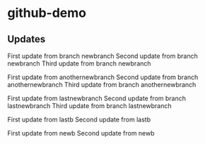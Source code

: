 # github-demo

## Updates
First update from branch newbranch
Second update from branch newbranch
Third update from branch newbranch

First update from anothernewbranch
Second update from branch anothernewbranch
Third update from branch anothernewbranch

First update from lastnewbranch
Second update from branch lastnewbranch
Third update from branch lastnewbranch

First update from lastb
Second update from lastb

First update from newb
Second update from newb